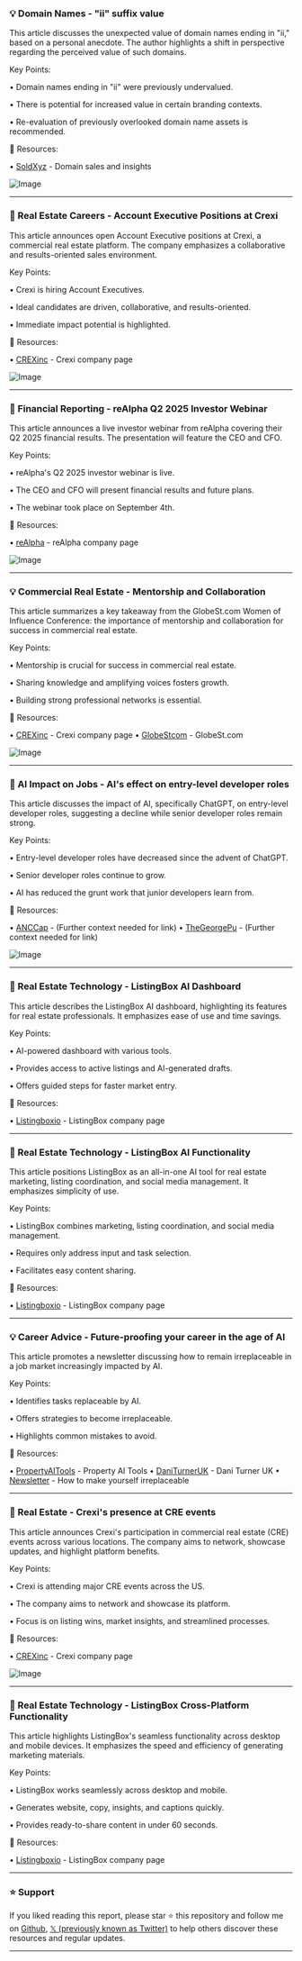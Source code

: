### 💡 Domain Names -  "ii" suffix value

This article discusses the unexpected value of domain names ending in "ii," based on a personal anecdote.  The author highlights a shift in perspective regarding the perceived value of such domains.


Key Points:

• Domain names ending in "ii" were previously undervalued.


•  There is potential for increased value in certain branding contexts.


• Re-evaluation of previously overlooked domain name assets is recommended.


🔗 Resources:

• [SoldXyz](https://x.com/SoldXyz) - Domain sales and insights


![Image](https://pbs.twimg.com/media/G0Fkdd6a4AAL3HG?format=jpg&name=small)


---

### 🚀  Real Estate Careers - Account Executive Positions at Crexi

This article announces open Account Executive positions at Crexi, a commercial real estate platform.  The company emphasizes a collaborative and results-oriented sales environment.


Key Points:

• Crexi is hiring Account Executives.


•  Ideal candidates are driven, collaborative, and results-oriented.


• Immediate impact potential is highlighted.



🔗 Resources:

• [CREXinc](https://x.com/CREXinc) - Crexi company page


![Image](https://pbs.twimg.com/media/G0BtPXgXsAAervQ.jpg)


---

### 🚀  Financial Reporting - reAlpha Q2 2025 Investor Webinar

This article announces a live investor webinar from reAlpha covering their Q2 2025 financial results.  The presentation will feature the CEO and CFO.


Key Points:

• reAlpha's Q2 2025 investor webinar is live.


•  The CEO and CFO will present financial results and future plans.


• The webinar took place on September 4th.


🔗 Resources:

• [reAlpha](https://x.com/reAlpha) - reAlpha company page


![Image](https://pbs.twimg.com/media/Gz-hgHMbkAM1tSa?format=jpg&name=small)



---

### 💡 Commercial Real Estate - Mentorship and Collaboration

This article summarizes a key takeaway from the GlobeSt.com Women of Influence Conference:  the importance of mentorship and collaboration for success in commercial real estate.


Key Points:

• Mentorship is crucial for success in commercial real estate.


• Sharing knowledge and amplifying voices fosters growth.


• Building strong professional networks is essential.



🔗 Resources:

• [CREXinc](https://x.com/CREXinc) - Crexi company page
• [GlobeStcom](https://x.com/GlobeStcom) - GlobeSt.com


![Image](https://pbs.twimg.com/media/GzTmRL2WsAADokn.jpg)



---

### 🤖  AI Impact on Jobs - AI's effect on entry-level developer roles

This article discusses the impact of AI, specifically ChatGPT, on entry-level developer roles, suggesting a decline while senior developer roles remain strong.


Key Points:

• Entry-level developer roles have decreased since the advent of ChatGPT.


• Senior developer roles continue to grow.


• AI has reduced the grunt work that junior developers learn from.


🔗 Resources:


• [ANCCap](https://x.com/ANCCap) -  (Further context needed for link)
• [TheGeorgePu](https://x.com/TheGeorgePu) - (Further context needed for link)


![Image](https://pbs.twimg.com/media/GzTeU_8WUAABtfj?format=jpg&name=small)



---

### 🚀 Real Estate Technology - ListingBox AI Dashboard

This article describes the ListingBox AI dashboard, highlighting its features for real estate professionals.  It emphasizes ease of use and time savings.


Key Points:

• AI-powered dashboard with various tools.


•  Provides access to active listings and AI-generated drafts.


•  Offers guided steps for faster market entry.



🔗 Resources:

• [Listingboxio](https://x.com/Listingboxio) - ListingBox company page


---

### 🚀  Real Estate Technology - ListingBox AI Functionality

This article positions ListingBox as an all-in-one AI tool for real estate marketing, listing coordination, and social media management. It emphasizes simplicity of use.


Key Points:

•  ListingBox combines marketing, listing coordination, and social media management.


•  Requires only address input and task selection.


•  Facilitates easy content sharing.


🔗 Resources:

• [Listingboxio](https://x.com/Listingboxio) - ListingBox company page


---

### 💡 Career Advice -  Future-proofing your career in the age of AI

This article promotes a newsletter discussing how to remain irreplaceable in a job market increasingly impacted by AI.


Key Points:

•  Identifies tasks replaceable by AI.


•  Offers strategies to become irreplaceable.


•  Highlights common mistakes to avoid.


🔗 Resources:

• [PropertyAITools](https://x.com/PropertyAITools) - Property AI Tools
• [DaniTurnerUK](https://x.com/DaniTurnerUK) - Dani Turner UK
• [Newsletter](https://t.co/GN2cACQhuu) - How to make yourself irreplaceable


---

### 🚀 Real Estate - Crexi's presence at CRE events

This article announces Crexi's participation in commercial real estate (CRE) events across various locations.  The company aims to network, showcase updates, and highlight platform benefits.


Key Points:

• Crexi is attending major CRE events across the US.


•  The company aims to network and showcase its platform.


•  Focus is on listing wins, market insights, and streamlined processes.


🔗 Resources:

• [CREXinc](https://x.com/CREXinc) - Crexi company page


![Image](https://pbs.twimg.com/media/GxSYKuhaIAE28jM?format=jpg&name=small)


---

### 🚀 Real Estate Technology - ListingBox Cross-Platform Functionality

This article highlights ListingBox's seamless functionality across desktop and mobile devices.  It emphasizes the speed and efficiency of generating marketing materials.


Key Points:

• ListingBox works seamlessly across desktop and mobile.


•  Generates website, copy, insights, and captions quickly.


•  Provides ready-to-share content in under 60 seconds.


🔗 Resources:

• [Listingboxio](https://x.com/Listingboxio) - ListingBox company page


---

### ⭐️ Support

If you liked reading this report, please star ⭐️ this repository and follow me on [Github](https://github.com/Drix10), [𝕏 (previously known as Twitter)](https://x.com/DRIX_10_) to help others discover these resources and regular updates.

---